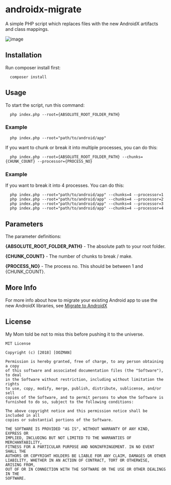 # androidx-migrate
A simple PHP script which replaces files with the new AndroidX artifacts and class mappings.

![image](http://limping-planes.surge.sh/pic.gif)

## Installation
Run composer install first:
```
  composer install
```

## Usage
To start the script, run this command:
```
  php index.php --root={ABSOLUTE_ROOT_FOLDER_PATH}
```
### Example
```
  php index.php --root="path/to/android/app"
```

If you want to chunk or break it into multiple processes, you can do this:
```
  php index.php --root={ABSOLUTE_ROOT_FOLDER_PATH} --chunks={CHUNK_COUNT} --processor={PROCESS_NO}
```

### Example

If you want to break it into 4 processes. You can do this:
```
  php index.php --root="path/to/android/app" --chunks=4 --processor=1
  php index.php --root="path/to/android/app" --chunks=4 --processor=2
  php index.php --root="path/to/android/app" --chunks=4 --processor=3
  php index.php --root="path/to/android/app" --chunks=4 --processor=4
```

## Parameters
The parameter definitions:

**{ABSOLUTE_ROOT_FOLDER_PATH}** - The absolute path to your root folder.

**{CHUNK_COUNT}** - The number of chunks to break / make.

**{PROCESS_NO}** - The process no. This should be between 1 and {CHUNK_COUNT}.

## More Info
For more info about how to migrate your existing Android app to use the new AndroidX libraries, see [Migrate to AndroidX](https://developer.android.com/topic/libraries/support-library/refactor)

## License
My Mom told be not to miss this before pushing it to the universe.

```text
MIT License

Copyright (c) [2018] [OOZMAN]

Permission is hereby granted, free of charge, to any person obtaining a copy
of this software and associated documentation files (the "Software"), to deal
in the Software without restriction, including without limitation the rights
to use, copy, modify, merge, publish, distribute, sublicense, and/or sell
copies of the Software, and to permit persons to whom the Software is
furnished to do so, subject to the following conditions:

The above copyright notice and this permission notice shall be included in all
copies or substantial portions of the Software.

THE SOFTWARE IS PROVIDED "AS IS", WITHOUT WARRANTY OF ANY KIND, EXPRESS OR
IMPLIED, INCLUDING BUT NOT LIMITED TO THE WARRANTIES OF MERCHANTABILITY,
FITNESS FOR A PARTICULAR PURPOSE AND NONINFRINGEMENT. IN NO EVENT SHALL THE
AUTHORS OR COPYRIGHT HOLDERS BE LIABLE FOR ANY CLAIM, DAMAGES OR OTHER
LIABILITY, WHETHER IN AN ACTION OF CONTRACT, TORT OR OTHERWISE, ARISING FROM,
OUT OF OR IN CONNECTION WITH THE SOFTWARE OR THE USE OR OTHER DEALINGS IN THE
SOFTWARE.
```